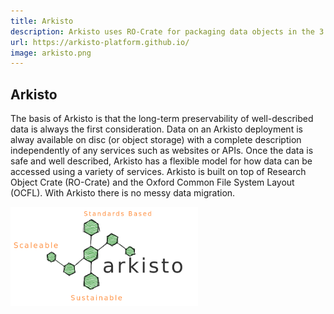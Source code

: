 ```yaml
---
title: Arkisto
description: Arkisto uses RO-Crate for packaging data objects in the 3 uses cases described below, Modern PARADISEC, UTS Research Data Repository and UTS Cultural Datasets. As part of these use-cases they have been developing or enhancing their tooling to facilitate their use of RO-Crate
url: https://arkisto-platform.github.io/
image: arkisto.png
---
```

## Arkisto

The basis of Arkisto is that the long-term preservability of well-described data is always the first consideration.
Data on an Arkisto deployment is alway available on disc (or object storage) with a complete description independently of any services such as websites or APIs. Once the data is safe and well described, Arkisto has a flexible model for how data can be accessed using a variety of services.
Arkisto is built on top of Research Object Crate (RO-Crate) and the Oxford Common File System Layout (OCFL).
With Arkisto there is no messy data migration.

<img src="assets/img/arkisto.png" width="300px">